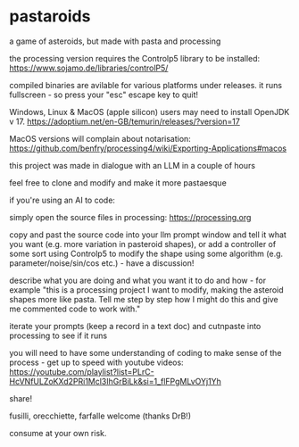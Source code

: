 # pastaroids
a game of asteroids, but made with pasta and processing

the processing version requires the Controlp5 library to be installed:
https://www.sojamo.de/libraries/controlP5/

compiled binaries are avilable for various platforms under releases.
it runs fullscreen - so press your "esc" escape key to quit!

Windows, Linux & MacOS (apple silicon) users may need to install OpenJDK v 17.
https://adoptium.net/en-GB/temurin/releases/?version=17

MacOS versions will complain about notarisation:
https://github.com/benfry/processing4/wiki/Exporting-Applications#macos

this project was made in dialogue with an LLM in a couple of hours

feel free to clone and modify and make it more pastaesque

if you're using an AI to code:

simply open the source files in processing: https://processing.org

copy and past the source code into your llm prompt window and tell it what you want (e.g. more variation in pasteroid shapes), or add a controller of some sort using Controlp5 to modify the shape using some algorithm (e.g. parameter/noise/sin/cos etc.) - have a discussion!

describe what you are doing and what you want it to do and how - for example "this is a processing project I want to modify, making the asteroid shapes more like pasta. Tell me step by step how I might do this and give me commented code to work with."

iterate your prompts (keep a record in a text doc) and cutnpaste into processing to see if it runs

you will need to have some understanding of coding to make sense of the process - get up to speed with youtube videos: https://youtube.com/playlist?list=PLrC-HcVNfULZoKXd2PRi1Mcl3IhGrBiLk&si=1_flFPgMLvOYj1Yh

share!

fusilli, orecchiette, farfalle welcome (thanks DrB!)

consume at your own risk.
